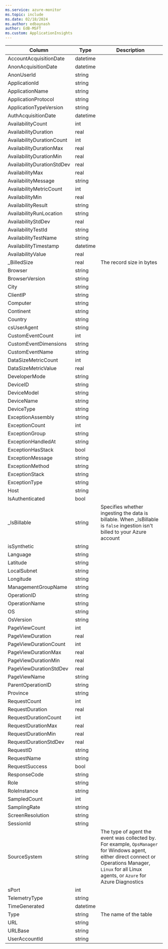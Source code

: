 ```yaml
---
ms.service: azure-monitor
ms.topic: include
ms.date: 02/18/2024
ms.author: edbaynash
author: EdB-MSFT
ms.custom: ApplicationInsights
---
```



| Column | Type | Description |
|---|---|---|
| AccountAcquisitionDate | datetime |   |
| AnonAcquisitionDate | datetime |   |
| AnonUserId | string |   |
| ApplicationId | string |   |
| ApplicationName | string |   |
| ApplicationProtocol | string |   |
| ApplicationTypeVersion | string |   |
| AuthAcquisitionDate | datetime |   |
| AvailabilityCount | int |   |
| AvailabilityDuration | real |   |
| AvailabilityDurationCount | int |   |
| AvailabilityDurationMax | real |   |
| AvailabilityDurationMin | real |   |
| AvailabilityDurationStdDev | real |   |
| AvailabilityMax | real |   |
| AvailabilityMessage | string |   |
| AvailabilityMetricCount | int |   |
| AvailabilityMin | real |   |
| AvailabilityResult | string |   |
| AvailabilityRunLocation | string |   |
| AvailabilityStdDev | real |   |
| AvailabilityTestId | string |   |
| AvailabilityTestName | string |   |
| AvailabilityTimestamp | datetime |   |
| AvailabilityValue | real |   |
| _BilledSize | real | The record size in bytes |
| Browser | string |   |
| BrowserVersion | string |   |
| City | string |   |
| ClientIP | string |   |
| Computer | string |   |
| Continent | string |   |
| Country | string |   |
| csUserAgent | string |   |
| CustomEventCount | int |   |
| CustomEventDimensions | string |   |
| CustomEventName | string |   |
| DataSizeMetricCount | int |   |
| DataSizeMetricValue | real |   |
| DeveloperMode | string |   |
| DeviceID | string |   |
| DeviceModel | string |   |
| DeviceName | string |   |
| DeviceType | string |   |
| ExceptionAssembly | string |   |
| ExceptionCount | int |   |
| ExceptionGroup | string |   |
| ExceptionHandledAt | string |   |
| ExceptionHasStack | bool |   |
| ExceptionMessage | string |   |
| ExceptionMethod | string |   |
| ExceptionStack | string |   |
| ExceptionType | string |   |
| Host | string |   |
| IsAuthenticated | bool |   |
| _IsBillable | string | Specifies whether ingesting the data is billable. When _IsBillable is `false` ingestion isn't billed to your Azure account |
| isSynthetic | string |   |
| Language | string |   |
| Latitude | string |   |
| LocalSubnet | string |   |
| Longitude | string |   |
| ManagementGroupName | string |   |
| OperationID | string |   |
| OperationName | string |   |
| OS | string |   |
| OsVersion | string |   |
| PageViewCount | int |   |
| PageViewDuration | real |   |
| PageViewDurationCount | int |   |
| PageViewDurationMax | real |   |
| PageViewDurationMin | real |   |
| PageViewDurationStdDev | real |   |
| PageViewName | string |   |
| ParentOperationID | string |   |
| Province | string |   |
| RequestCount | int |   |
| RequestDuration | real |   |
| RequestDurationCount | int |   |
| RequestDurationMax | real |   |
| RequestDurationMin | real |   |
| RequestDurationStdDev | real |   |
| RequestID | string |   |
| RequestName | string |   |
| RequestSuccess | bool |   |
| ResponseCode | string |   |
| Role | string |   |
| RoleInstance | string |   |
| SampledCount | int |   |
| SamplingRate | string |   |
| ScreenResolution | string |   |
| SessionId | string |   |
| SourceSystem | string | The type of agent the event was collected by. For example, `OpsManager` for Windows agent, either direct connect or Operations Manager, `Linux` for all Linux agents, or `Azure` for Azure Diagnostics |
| sPort | int |   |
| TelemetryType | string |   |
| TimeGenerated | datetime |   |
| Type | string | The name of the table |
| URL | string |   |
| URLBase | string |   |
| UserAccountId | string |   |
